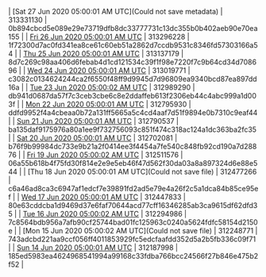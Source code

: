 | [Sat 27 Jun 2020 05:00:01 AM UTC](Could not save metadata) | 313331130 | 0b894cbcd5e089e29e73719dfb8dc33777731c13dc355b0b402aeb90e70ea155 | 
| [Fri 26 Jun 2020 05:00:01 AM UTC](https://transfer.sh/jP7Qo/dashninja-dbdump-20200626070001.tar.bz2) | 313296228 | 1f72300d7ac0fd341ea8ce61c60eb51a2862d7ccdb9531c8346fd57303166a54 | 
| [Thu 25 Jun 2020 05:00:01 AM UTC](https://transfer.sh/jG2J6/dashninja-dbdump-20200625070001.tar.bz2) | 313137179 | 8d7c269c98aa406d6febab4d1cd121534c39f1f98e7220f7c9b64cd34d708696 | 
| [Wed 24 Jun 2020 05:00:01 AM UTC](https://transfer.sh/6W0si/dashninja-dbdump-20200624070001.tar.bz2) | 313019771 | c3082c0134624244ca2f6550f48ff9d9945d7d96809ea9340bcd87ea897dd16a | 
| [Tue 23 Jun 2020 05:00:02 AM UTC](https://transfer.sh/JKULC/dashninja-dbdump-20200623070002.tar.bz2) | 312989290 | db941d0687da57f7c3ceb3cbe6c8e2ddaffeb613f2306eb44c4abc999a1d003f | 
| [Mon 22 Jun 2020 05:00:01 AM UTC](https://transfer.sh/yStJd/dashninja-dbdump-20200622070001.tar.bz2) | 312795930 | ddfd9952f4a4cbeaa0b72a131ff5665a5c4cd4aaf7d51f9894e0b7310c9eaf44 | 
| [Sun 21 Jun 2020 05:00:01 AM UTC](https://transfer.sh/H0tYB/dashninja-dbdump-20200621070001.tar.bz2) | 312790537 | ba135daf9175976a80a1ee9f732756093c851f474c318ac124a1dc363ba2fc35 | 
| [Sat 20 Jun 2020 05:00:01 AM UTC](https://transfer.sh/pKZC2/dashninja-dbdump-20200620070001.tar.bz2) | 312702081 | b76f9b99984dc733e9b21a2f0414ee3f4454a7fe540c848fb92cd190a7d28876 | 
| [Fri 19 Jun 2020 05:00:02 AM UTC](https://transfer.sh/nVSvj/dashninja-dbdump-20200619070002.tar.bz2) | 312511576 | 06a55b618b4f75fd30f814e2e9e5eb46f47d562f30da03a8a897324d6e88e544 | 
| [Thu 18 Jun 2020 05:00:01 AM UTC](Could not save file) | 312477266 | c6a46ad8ca3c6947af1edcf7e39891fd2ad5e79e4a26f2c5a1dca84b85ce95ef | 
| [Wed 17 Jun 2020 05:00:01 AM UTC](https://transfer.sh/WaBIs/dashninja-dbdump-20200617070001.tar.bz2) | 312447833 | 80e63cddcba1d9469d37e6faf70644acd77cff16346285ab3ca9615df62dfd35 | 
| [Tue 16 Jun 2020 05:00:02 AM UTC](https://transfer.sh/6Tr3g/dashninja-dbdump-20200616070002.tar.bz2) | 312294986 | 7c8564bdb956a7afb90cf25744bad01fc125963c0240a5624fdfc58154d2150e | 
| [Mon 15 Jun 2020 05:00:02 AM UTC](Could not save file) | 312248771 | 743adcbd221aa9ccf056ff4011853929fc5edcfaafdd352d5a2b5fb336c09f71 | 
| [Sun 14 Jun 2020 05:00:01 AM UTC](https://transfer.sh/15Wt65/dashninja-dbdump-20200614070001.tar.bz2) | 312187998 | 185ed5983ea4624968541994a99168c33fdba766bcc24566f27b846e475b2f52 | 
